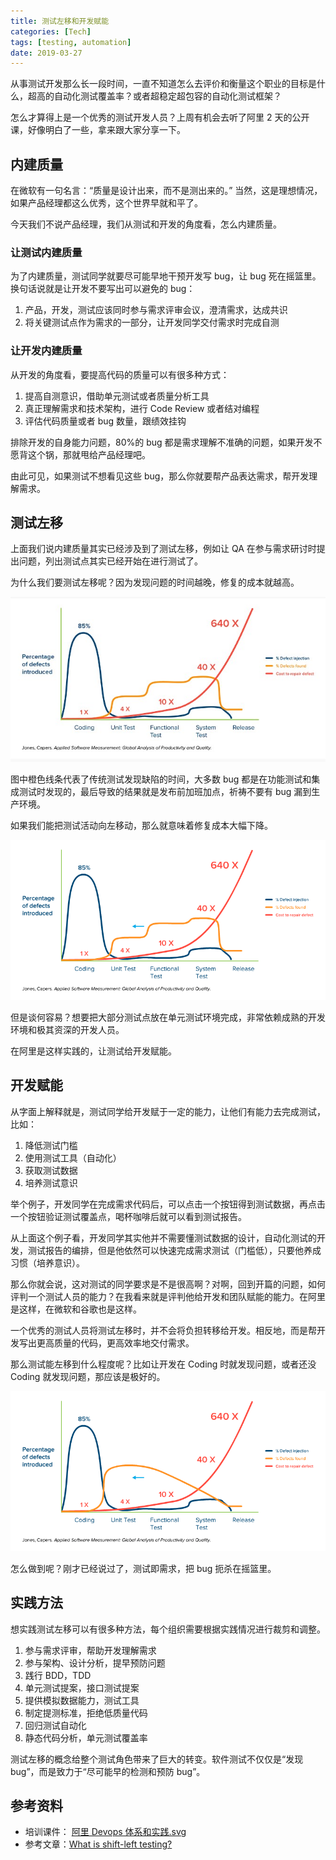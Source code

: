 ```yaml
---
title: 测试左移和开发赋能
categories: [Tech]
tags: [testing, automation]
date: 2019-03-27
---
```


从事测试开发那么长一段时间，一直不知道怎么去评价和衡量这个职业的目标是什么，超高的自动化测试覆盖率？或者超稳定超包容的自动化测试框架？

<!-- more -->

怎么才算得上是一个优秀的测试开发人员？上周有机会去听了阿里 2 天的公开课，好像明白了一些，拿来跟大家分享一下。

## 内建质量

在微软有一句名言：“质量是设计出来，而不是测出来的。” 当然，这是理想情况，如果产品经理都这么优秀，这个世界早就和平了。

今天我们不说产品经理，我们从测试和开发的角度看，怎么内建质量。

### 让测试内建质量

为了内建质量，测试同学就要尽可能早地干预开发写 bug，让 bug 死在摇篮里。换句话说就是让开发不要写出可以避免的 bug：

1. 产品，开发，测试应该同时参与需求评审会议，澄清需求，达成共识
2. 将关键测试点作为需求的一部分，让开发同学交付需求时完成自测

### 让开发内建质量

从开发的角度看，要提高代码的质量可以有很多种方式：

1. 提高自测意识，借助单元测试或者质量分析工具
2. 真正理解需求和技术架构，进行 Code Review 或者结对编程
3. 评估代码质量或者 bug 数量，跟绩效挂钩

排除开发的自身能力问题，80%的 bug 都是需求理解不准确的问题，如果开发不愿背这个锅，那就甩给产品经理吧。

由此可见，如果测试不想看见这些 bug，那么你就要帮产品表达需求，帮开发理解需求。

## 测试左移

上面我们说内建质量其实已经涉及到了测试左移，例如让 QA 在参与需求研讨时提出问题，列出测试点其实已经开始在进行测试了。

为什么我们要测试左移呢？因为发现问题的时间越晚，修复的成本就越高。

![img](https://raw.githubusercontent.com/tobyqin/img/master/2019-04/9f969a88cfae418fba23c10adc025b3a636807279198182687.jpg)

图中橙色线条代表了传统测试发现缺陷的时间，大多数 bug 都是在功能测试和集成测试时发现的，最后导致的结果就是发布前加班加点，祈祷不要有 bug 漏到生产环境。

如果我们能把测试活动向左移动，那么就意味着修复成本大幅下降。

![img](https://raw.githubusercontent.com/tobyqin/img/master/2019-04/c8b20f490f1b40b28fe91e2fe48059fb636807279425994169.gif)

但是谈何容易？想要把大部分测试点放在单元测试环境完成，非常依赖成熟的开发环境和极其资深的开发人员。

在阿里是这样实践的，让测试给开发赋能。

## 开发赋能

从字面上解释就是，测试同学给开发赋于一定的能力，让他们有能力去完成测试，比如：

1. 降低测试门槛
2. 使用测试工具（自动化）
3. 获取测试数据
4. 培养测试意识

举个例子，开发同学在完成需求代码后，可以点击一个按钮得到测试数据，再点击一个按钮验证测试覆盖点，喝杯咖啡后就可以看到测试报告。

从上面这个例子看，开发同学其实他并不需要懂测试数据的设计，自动化测试的开发，测试报告的编排，但是他依然可以快速完成需求测试（门槛低），只要他养成习惯（培养意识）。

那么你就会说，这对测试的同学要求是不是很高啊？对啊，回到开篇的问题，如何评判一个测试人员的能力？在我看来就是评判他给开发和团队赋能的能力。在阿里是这样，在微软和谷歌也是这样。

一个优秀的测试人员将测试左移时，并不会将负担转移给开发。相反地，而是帮开发写出更高质量的代码，更高效率地交付需求。

那么测试能左移到什么程度呢？比如让开发在 Coding 时就发现问题，或者还没 Coding 就发现问题，那应该是极好的。

![img](https://raw.githubusercontent.com/tobyqin/img/master/2019-04/ca89b059129e418aaa383c8b1d83c69b636807279625728401.gif)

怎么做到呢？刚才已经说过了，测试即需求，把 bug 扼杀在摇篮里。

## 实践方法

想实践测试左移可以有很多种方法，每个组织需要根据实践情况进行裁剪和调整。

1. 参与需求评审，帮助开发理解需求
2. 参与架构、设计分析，提早预防问题
3. 践行 BDD，TDD
4. 单元测试提案，接口测试提案
5. 提供模拟数据能力，测试工具
6. 制定提测标准，拒绝低质量代码
7. 回归测试自动化
8. 静态代码分析，单元测试覆盖率

测试左移的概念给整个测试角色带来了巨大的转变。软件测试不仅仅是“发现 bug”，而是致力于“尽可能早的检测和预防 bug”。

## 参考资料

- 培训课件： [阿里 Devops 体系和实践.svg](https://raw.githubusercontent.com/tobyqin/img/master/阿里Devops体系和实践.svg)
- 参考文章：[What is shift-left testing?](https://blog.parasoft.com/what-is-the-shift-left-approach-to-software-testing)

